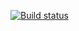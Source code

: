 [![Build status](https://ci.appveyor.com/api/projects/status/gh0i9m393kbjhxjl?svg=true)](https://ci.appveyor.com/project/KolominD/carddelivery)
